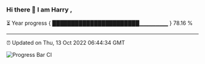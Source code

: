 ### Hi there 👋 I am Harry , 

⏳ Year progress { ███████████████████████▁▁▁▁▁▁▁ } 78.16 %

---

⏰ Updated on Thu, 13 Oct 2022 06:44:34 GMT

![Progress Bar CI](https://github.com/duykhang68/duykhang68/workflows/Progress%20Bar%20CI/badge.svg)
